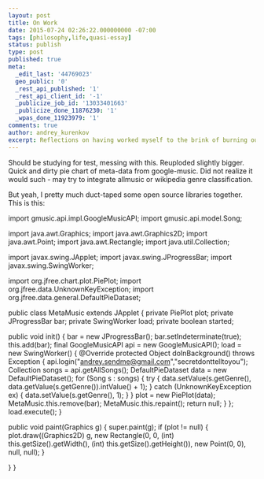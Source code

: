 ```yaml
---
layout: post
title: On Work
date: 2015-07-24 02:26:22.000000000 -07:00
tags: [philosophy,life,quasi-essay]
status: publish
type: post
published: true
meta:
  _edit_last: '44769023'
  geo_public: '0'
  _rest_api_published: '1'
  _rest_api_client_id: '-1'
  _publicize_job_id: '13033401663'
  _publicize_done_11876230: '1'
  _wpas_done_11923979: '1'
comments: true
author: andrey_kurenkov
excerpt: Reflections on having worked myself to the brink of burning out
---
```

Should be studying for test, messing with this. Reuploded slightly bigger.
Quick and dirty pie chart of meta-data from google-music. Did not realize it would such - may try to integrate allmusic or wikipedia genre classification.

But yeah, I pretty much duct-taped some open source libraries together. This is this:

import gmusic.api.impl.GoogleMusicAPI;
import gmusic.api.model.Song;

import java.awt.Graphics;
import java.awt.Graphics2D;
import java.awt.Point;
import java.awt.Rectangle;
import java.util.Collection;

import javax.swing.JApplet;
import javax.swing.JProgressBar;
import javax.swing.SwingWorker;

import org.jfree.chart.plot.PiePlot;
import org.jfree.data.UnknownKeyException;
import org.jfree.data.general.DefaultPieDataset;

public class MetaMusic extends JApplet {
private PiePlot plot;
private JProgressBar bar;
private SwingWorker load;
private boolean started;

public void init() {
bar = new JProgressBar();
bar.setIndeterminate(true);
this.add(bar);
final GoogleMusicAPI api = new GoogleMusicAPI();
load = new SwingWorker() {
@Override
protected Object doInBackground() throws Exception {
api.login("andrey.sendme@gmail.com","secretdonttelltoyou");
Collection<Song> songs = api.getAllSongs();
DefaultPieDataset data = new DefaultPieDataset();
for (Song s : songs) {
try {
data.setValue(s.getGenre(), data.getValue(s.getGenre()).intValue() + 1);
} catch (UnknownKeyException ex) {
data.setValue(s.getGenre(), 1);
}
}
plot = new PiePlot(data);
MetaMusic.this.remove(bar);
MetaMusic.this.repaint();
return null;
}
};
load.execute();
}

public void paint(Graphics g) {
super.paint(g);
if (plot != null) {
plot.draw((Graphics2D) g,
new Rectangle(0, 0, (int) this.getSize().getWidth(), (int) this.getSize().getHeight()), new Point(0, 0),
null, null);
}

}
}
